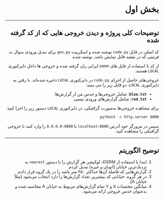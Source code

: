 <div dir="rtl" style="text-align: right; font-family: 'Vazirmatn', sans-serif;">

# بخش اول

---

## توضیحات کلی پروژه و دیدن خروجی هایی که از کد گرفته شده
کد اصلی در فایل `code.py` نوشته شده و اسکریپت `gen.py` برای تبدیل ورودی سوال به فرمتی که در نقشه قابل نمایش باشد, نوشته شده.

از کد با استفاده از فایل های osrm ایرانی ران گرفته شده و خروجی ها داخل دایرکتوری `LOCAL` هستند.

خروجی‌های حاصل از اجرای `code.py` در دایرکتوری `LOCAL` ذخیره شده‌اند. با رفتن به دایرکتوری `LOCAL`، دو فایل زیر را می بینید:
- **`blue.txt`**: شامل خروجی‌ها و حدس من از گزارش‌ها.
- **`red.txt`**: شامل گزارش‌های ورودی تپسی.

برای مشاهده خروجی‌ها به‌صورت گرافیکی، در دایرکتوری `LOCAL` دستور زیر را اجرا کنید:
```bash
python3 -m http.server 8000
```
سپس در مرورگر خود آدرس `localhost:8000` یا `0.0.0.0:8000` را وارد کنید تا خروجی گرافیکی را مشاهده کنید.

---

## توضیح الگوریتم

1. ابتدا با استفاده از OSRM، لوکیشن هر گزارش را با دستور `nearest` به نزدیک‌ترین خیابان (اتوبان و غیره) تبدیل کردم.
2. گزارش‌هایی که فاصله آن‌ها حداکثر ۴۵۰ متر باشد را در یک گروه قرار دادم.
3. در هر گروه، خیابانی که بیشترین تعداد گزارش‌ها را دارد انتخاب می‌شود (مثلاً خیابان A).
4. میانگین مختصات X و Y تمام گزارش‌های مربوط به خیابان A محاسبه شده و به‌عنوان حدس خروجی ارائه می‌شود.

</div>
